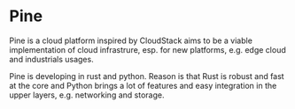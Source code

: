 # Pine

Pine is a cloud platform inspired by CloudStack aims to be a viable implementation of cloud infrastrure, esp. for new platforms, e.g. edge cloud and industrials usages. 

Pine is developing in rust and python. Reason is that Rust is robust and fast at the core and Python brings a lot of features and easy integration in the upper layers, e.g. networking and storage.   
